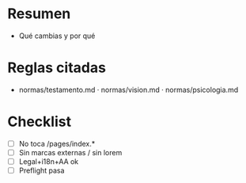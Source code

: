 # Resumen
- Qué cambias y por qué

# Reglas citadas
- normas/testamento.md · normas/vision.md · normas/psicologia.md

# Checklist
- [ ] No toca /pages/index.*
- [ ] Sin marcas externas / sin lorem
- [ ] Legal+i18n+AA ok
- [ ] Preflight pasa

